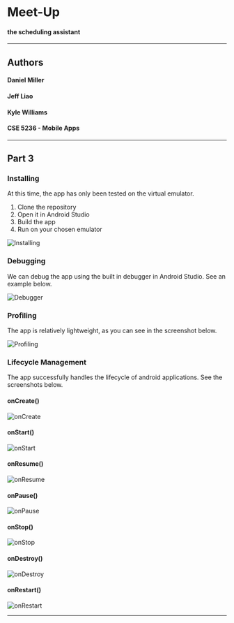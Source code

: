 # Meet-Up
#### the scheduling assistant

------
## Authors
#### Daniel Miller
#### Jeff Liao
#### Kyle Williams
#### CSE 5236 - Mobile Apps

------
## Part 3

### Installing
At this time, the app has only been tested on the virtual emulator.
1. Clone the repository
2. Open it in Android Studio
3. Build the app
4. Run on your chosen emulator

![Installing](/doc/path)

### Debugging
We can debug the app using the built in debugger in Android Studio. See an example below.

![Debugger](path)

### Profiling
The app is relatively lightweight, as you can see in the screenshot below.

![Profiling](/doc/path)

### Lifecycle Management
The app successfully handles the lifecycle of android applications. See the screenshots below.
#### onCreate()
![onCreate](/doc/path)

#### onStart()
![onStart](/doc/path)

#### onResume()
![onResume](/doc/path)

#### onPause()
![onPause](/doc/path)

#### onStop()
![onStop](/doc/path)

#### onDestroy()
![onDestroy](/doc/path)

#### onRestart()
![onRestart](/doc/path)


------
